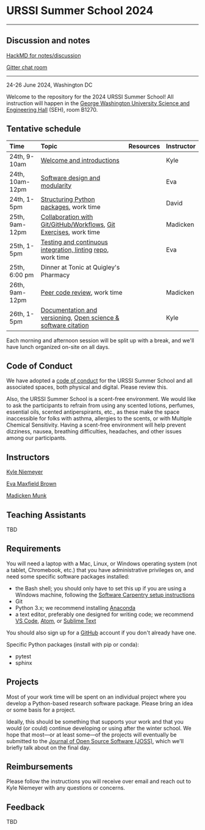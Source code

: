 # URSSI Summer School 2024
---

## Discussion and notes

[HackMD for notes/discussion]()

[Gitter chat room](https://matrix.to/#/#urssi-summerschool2024:gitter.im)

--- 

24-26 June 2024, Washington DC

Welcome to the repository for the 2024 URSSI Summer School! All instruction will happen in the [George Washington University Science and Engineering Hall](https://engineering.gwu.edu/science-and-engineering-hall) (SEH), room B1270.


## Tentative schedule

| Time | Topic  | Resources  | Instructor
|:--|:--|:--|:--|
| 24th, 9-10am  | [Welcome and introductions](https://kyleniemeyer.github.io/research-software-dev-modules/intro-slides) |  | Kyle
| 24th, 10am-12pm | [Software design and modularity](https://evamaxfield.github.io/winter-school-lectures/software-design-and-modularity.slides.html#/) | | Eva
| 24th, 1-5pm  | [Structuring Python packages](https://kyleniemeyer.github.io/research-software-dev-modules/module-packaging/), work time |  | David
| 25th, 9am-12pm | [Collaboration with Git/GitHub/Workflows](https://munkm.github.io/2024-winterschool/git-collaboration.slides.html), [Git Exercises](), work time |  | Madicken
| 25th, 1-5pm  | [Testing and continuous integration, linting](https://evamaxfield.github.io/winter-school-lectures/testing-lint-ci.slides.html#/) [repo](https://github.com/evamaxfield/winter-school-lectures), work time |  | Eva
| 25th, 6:00 pm | Dinner at Tonic at Quigley's Pharmacy | |
| 26th, 9am-12pm | [Peer code review](https://munkm.github.io/2024-winterschool/peer-review.slides.html#/), work time | | Madicken
| 26th, 1-5pm | [Documentation and versioning](https://kyleniemeyer.github.io/research-software-dev-modules/module-documentation/), [Open science & software citation](https://kyleniemeyer.github.io/research-software-dev-modules/module-open-science/) |  | Kyle

Each morning and afternoon session will be split up with a break, and we'll have lunch organized on-site on all days.

## Code of Conduct

We have adopted a [code of conduct](https://github.com/si2-urssi/winterschool/blob/master/CODE_OF_CONDUCT.md) for the URSSI Summer School and all associated spaces, both physical and digital. Please review this.

Also, the URSSI Summer School is a scent-free environment. We would like to ask the participants to refrain from using any scented lotions, perfumes, essential oils, scented antiperspirants, etc., as these make the space inaccessible for folks with asthma, allergies to the scents, or with Multiple Chemical Sensitivity. Having a scent-free environment will help prevent dizziness, nausea, breathing difficulties, headaches, and other issues among our participants.

## Instructors

[Kyle Niemeyer](https://github.com/kyleniemeyer)

[Eva Maxfield Brown](https://github.com/evamaxfield)

[Madicken Munk](https://github.com/munkm)

## Teaching Assistants

TBD


## Requirements

You will need a laptop with a Mac, Linux, or Windows operating system (not a tablet, Chromebook, etc.) that you have administrative privileges on, and need some specific software packages installed:

- the Bash shell; you should only have to set this up if you are using a Windows machine, following the [Software Carpentry setup instructions](http://carpentries.github.io/workshop-template/#setup)
- Git
- Python 3.x; we recommend installing [Anaconda](https://www.anaconda.com/distribution/)
- a text editor, preferably one designed for writing code; we recommend [VS Code](https://code.visualstudio.com), [Atom](https://atom.io), or [Sublime Text](https://www.sublimetext.com)

You should also sign up for a [GitHub](https://github.com/) account if you don't already have one.

Specific Python packages (install with pip or conda):
- pytest
- sphinx

## Projects

Most of your work time will be spent on an individual project where you develop a Python-based research software package.
Please bring an idea or some basis for a project.

Ideally, this should be something that supports your work and that you would (or could) continue developing or using after the winter school.
We hope that most—or at least some—of the projects will eventually be submitted to the [Journal of Open Source Software (JOSS)](https://joss.theoj.org), which we'll briefly talk about on the final day.

## Reimbursements

Please follow the instructions you will receive over email and reach out to Kyle Niemeyer with any questions or concerns.

## Feedback 

TBD
